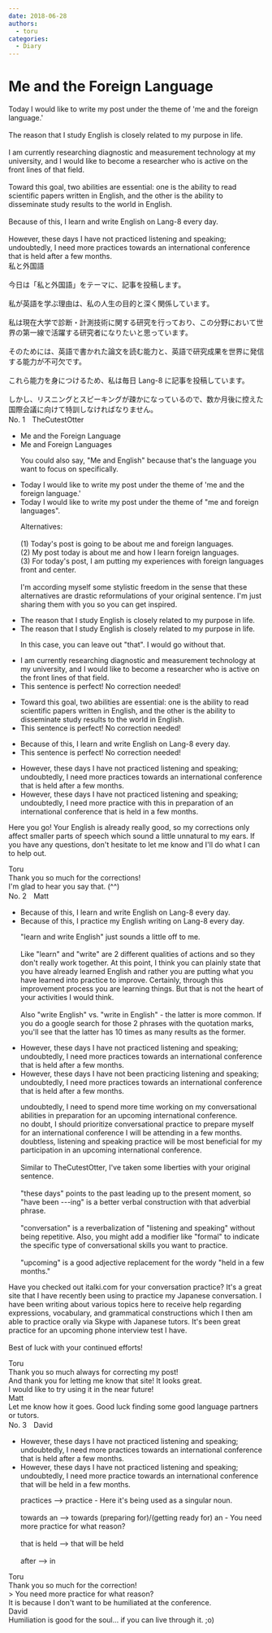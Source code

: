 ```yaml
---
date: 2018-06-28
authors:
  - toru
categories:
  - Diary
---
```


<h1 id="subject_show">Me and the Foreign Language</h1>
<div class="date" hidden>Jun 28, 2018 17:13</div>
<div id="post"><div id="body_show_ori">
Today I would like to write my post under the theme of 'me and the foreign language.'<br/><br/>The reason that I study English is closely related to my purpose in life. <br/><br/>I am currently researching diagnostic and measurement technology at my university, and I would like to become a researcher who is active on the front lines of that field.<br/><br/>Toward this goal, two abilities are essential: one is the ability to read scientific papers written in English, and the other is the ability to disseminate study results to the world in English.<br/><br/>Because of this, I learn and write English on Lang-8 every day.<br/><br/>However, these days I have not practiced listening and speaking; undoubtedly, I need more practices towards an international conference that is held after a few months.
</div></div>

<!-- more -->

<div id="post_ja"><div id="body_show_mo">
私と外国語<br/><br/>今日は「私と外国語」をテーマに、記事を投稿します。<br/><br/>私が英語を学ぶ理由は、私の人生の目的と深く関係しています。<br/><br/>私は現在大学で診断・計測技術に関する研究を行っており、この分野において世界の第一線で活躍する研究者になりたいと思っています。<br/><br/>そのためには、英語で書かれた論文を読む能力と、英語で研究成果を世界に発信する能力が不可欠です。<br/><br/>これら能力を身につけるため、私は毎日 Lang-8 に記事を投稿しています。<br/><br/>しかし、リスニングとスピーキングが疎かになっているので、数か月後に控えた国際会議に向けて特訓しなければなりません。
</div></div>
<div id="block"><div class="first_name"> No. 1　<span class="just_name">TheCutestOtter</span></div><div id="block2">
<ul class="correction_field">
<li class="incorrect">Me and the Foreign Language</li>
<li class="corrected correct">
Me and <span class="f_blue">Foreign Languages</span>
<p class="correction_comment">You could also say, "Me and English" because that's the language you want to focus on specifically.</p>
</li>
</ul>
<ul class="correction_field">
<li class="incorrect">Today I would like to write my post under the theme of 'me and the foreign language.'</li>
<li class="corrected correct">
Today I would like to write my post under the theme of "me and foreign languages".
<p class="correction_comment">Alternatives:<br/><br/>(1) Today's post is going to be about me and foreign languages.<br/>(2) My post today is about me and how I learn foreign languages. <br/>(3) For today's post, I am putting my experiences with foreign languages front and center. <br/><br/>I'm according myself some stylistic freedom in the sense that these alternatives are drastic reformulations of your original sentence. I'm just sharing them with you so you can get inspired.</p>
</li>
</ul>
<ul class="correction_field">
<li class="incorrect">The reason that I study English is closely related to my purpose in life.</li>
<li class="corrected correct">
The reason <span class="f_red">that</span> I study English is closely related to my purpose in life.
<p class="correction_comment">In this case, you can leave out "that". I would go without that.</p>
</li>
</ul>
<ul class="correction_field">
<li class="incorrect">I am currently researching diagnostic and measurement technology at my university, and I would like to become a researcher who is active on the front lines of that field.</li>
<li class="corrected perfect">This sentence is perfect! No correction needed!</li>
</ul>
<ul class="correction_field">
<li class="incorrect">Toward this goal, two abilities are essential: one is the ability to read scientific papers written in English, and the other is the ability to disseminate study results to the world in English.</li>
<li class="corrected perfect">This sentence is perfect! No correction needed!</li>
</ul>
<ul class="correction_field">
<li class="incorrect">Because of this, I learn and write English on Lang-8 every day.</li>
<li class="corrected perfect">This sentence is perfect! No correction needed!</li>
</ul>
<ul class="correction_field">
<li class="incorrect">However, these days I have not practiced listening and speaking; undoubtedly, I need more practices towards an international conference that is held after a few months.</li>
<li class="corrected correct">
However, these days I have not practiced listening and speaking; undoubtedly, I need more <span class="f_blue">practice with this in preparation of</span> an international conference that is held <span class="f_blue">in</span> a few months.
</li>
</ul>
<p class="comment_small">
 Here you go! Your English is already really good, so my corrections only affect smaller parts of speech which sound a little unnatural to my ears. If you have any questions, don't hesitate to let me know and I'll do what I can to help out.
</p>

</div><div class="name"><span class="just_name">Toru</span><br>
Thank you so much for the corrections!<br/>I'm glad to hear you say that. (^^)
</div>
</div>
<div id="block"><div class="first_name"> No. 2　<span class="just_name">Matt</span></div><div id="block2">
<ul class="correction_field">
<li class="incorrect">Because of this, I learn and write English on Lang-8 every day.</li>
<li class="corrected correct">
Because of this, I <span class="f_blue">practice my English writing</span> on Lang-8 every day.
<p class="correction_comment">"learn and write English" just sounds a little off to me. <br/><br/>Like "learn" and "write" are 2 different qualities of actions and so they don't really work together. At this point, I think you can plainly state that you have already learned English and rather you are putting what you have learned into practice to improve. Certainly, through this improvement process you are learning things. But that is not the heart of your activities I would think. <br/><br/>Also "write English" vs. "write in English" - the latter is more common. If you do a google search for those 2 phrases with the quotation marks, you'll see that the latter has 10 times as many results as the former.</p>
</li>
</ul>
<ul class="correction_field">
<li class="incorrect">However, these days I have not practiced listening and speaking; undoubtedly, I need more practices towards an international conference that is held after a few months.</li>
<li class="corrected correct">
However, these days I have not <span class="f_blue">been </span>practic<span class="f_blue">ing</span> listening and speaking; <span class="f_red">undoubtedly, I need more practices towards an international conference that is held after a few months.</span>
<p class="correction_comment">undoubtedly, I need to spend more time working on my conversational abilities in preparation for an upcoming international conference.<br/>no doubt, I should prioritize conversational practice to prepare myself for an international conference I will be attending in a few months.<br/>doubtless, listening and speaking practice will be most beneficial for my participation in an upcoming international conference.<br/><br/>Similar to TheCutestOtter, I've taken some liberties with your original sentence.<br/><br/>"these days" points to the past leading up to the present moment, so "have been ---ing" is a better verbal construction with that adverbial phrase.<br/><br/>"conversation" is a reverbalization of "listening and speaking" without being repetitive. Also, you might add a modifier like "formal" to indicate the specific type of conversational skills you want to practice.<br/><br/>"upcoming" is a good adjective replacement for the wordy "held in a few months."</p>
</li>
</ul>
<p class="comment_small">
 Have you checked out italki.com for your conversation practice? It's a great site that I have recently been using to practice my Japanese conversation. I have been writing about various topics here to receive help regarding expressions, vocabulary, and grammatical constructions which I then am able to practice orally via Skype with Japanese tutors. It's been great practice for an upcoming phone interview test I have.
 <br/>
 <br/>
 Best of luck with your continued efforts!
</p>

</div><div class="name"><span class="just_name">Toru</span><br>
Thank you so much always for correcting my post!<br/>And thank you for letting me know that site! It looks great.<br/>I would like to try using it in the near future!
</div>
<div class="name"><span class="just_name">Matt</span><br>
Let me know how it goes. Good luck finding some good language partners or tutors.
</div>
</div>
<div id="block"><div class="first_name"> No. 3　<span class="just_name">David</span></div><div id="block2">
<ul class="correction_field">
<li class="incorrect">However, these days I have not practiced listening and speaking; undoubtedly, I need more practices towards an international conference that is held after a few months.</li>
<li class="corrected correct">
However, these days I have not practiced listening and speaking; undoubtedly, I need more practice towards an international conference that will be held in a few months.
<p class="correction_comment">practices --&gt; practice - Here it's being used as a singular noun.<br/><br/>towards an --&gt; towards (preparing for)/(getting ready for) an - You need more practice for what reason? <br/><br/>that is held --&gt; that will be held<br/><br/>after --&gt; in</p>
</li>
</ul>
</div><div class="name"><span class="just_name">Toru</span><br>
Thank you so much for the correction!<br/>&gt; You need more practice for what reason? <br/>It is because I don't want to be humiliated at the conference.
</div>
<div class="name"><span class="just_name">David</span><br>
Humiliation is good for the soul... if you can live through it. ;o)
</div>
</div>
